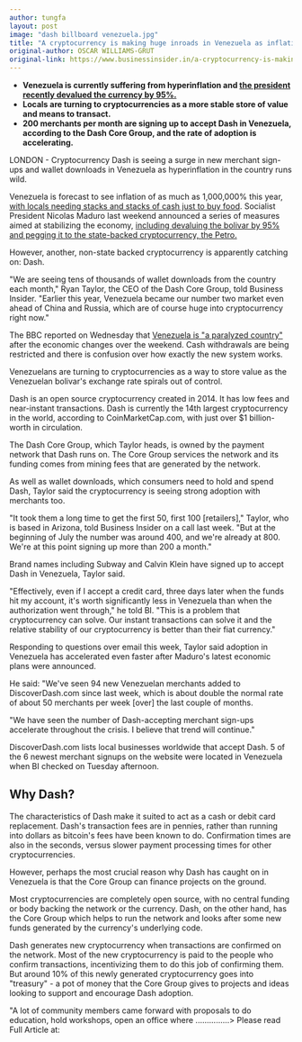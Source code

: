 ```yaml
---
author: tungfa
layout: post
image: "dash billboard venezuela.jpg"
title: "A cryptocurrency is making huge inroads in Venezuela as inflation runs wild - and it's not bitcoin or the Petro"
original-author: OSCAR WILLIAMS-GRUT
original-link: https://www.businessinsider.in/a-cryptocurrency-is-making-huge-inroads-in-venezuela-as-inflation-runs-wild-and-its-not-bitcoin-or-the-petro/articleshow/65499771.cms
---
```




-   **Venezuela is currently suffering from hyperinflation and [the president recently devalued the currency by 95%.](https://www.businessinsider.com/venezuela-devalues-bolivar-and-pegs-it-to-cryptocurrency-2018-8)**
-   **Locals are turning to cryptocurrencies as a more stable store of value and means to transact.**
-   **200 merchants per month are signing up to accept Dash in Venezuela, according to the Dash Core Group, and the rate of adoption is accelerating.**


LONDON - Cryptocurrency Dash is seeing a surge in new merchant sign-ups and wallet downloads in Venezuela as hyperinflation in the country runs wild.

Venezuela is forecast to see inflation of as much as 1,000,000% this year, [with locals needing stacks and stacks of cash just to buy food](https://www.businessinsider.com/venezuela-hyperinflation-in-pictures-2018-8). Socialist President Nicolas Maduro last weekend announced a series of measures aimed at stabilizing the economy, [including devaluing the bolivar by 95% and pegging it to the state-backed cryptocurrency, the Petro.](https://www.businessinsider.com/venezuela-devalues-bolivar-and-pegs-it-to-cryptocurrency-2018-8)

However, another, non-state backed cryptocurrency is apparently catching on: Dash.

"We are seeing tens of thousands of wallet downloads from the country each month," Ryan Taylor, the CEO of the Dash Core Group, told Business Insider. "Earlier this year, Venezuela became our number two market even ahead of China and Russia, which are of course huge into cryptocurrency right now."

The BBC reported on Wednesday that [Venezuela is "a paralyzed country"](https://www.bbc.co.uk/news/world-latin-america-45262525) after the economic changes over the weekend. Cash withdrawals are being restricted and there is confusion over how exactly the new system works.

Venezuelans are turning to cryptocurrencies as a way to store value as the Venezuelan bolivar's exchange rate spirals out of control.

Dash is an open source cryptocurrency created in 2014. It has low fees and near-instant transactions. Dash is currently the 14th largest cryptocurrency in the world, according to CoinMarketCap.com, with just over $1 billion-worth in circulation.

The Dash Core Group, which Taylor heads, is owned by the payment network that Dash runs on. The Core Group services the network and its funding comes from mining fees that are generated by the network.

As well as wallet downloads, which consumers need to hold and spend Dash, Taylor said the cryptocurrency is seeing strong adoption with merchants too.

"It took them a long time to get the first 50, first 100 [retailers]," Taylor, who is based in Arizona, told Business Insider on a call last week. "But at the beginning of July the number was around 400, and we're already at 800. We're at this point signing up more than 200 a month."

Brand names including Subway and Calvin Klein have signed up to accept Dash in Venezuela, Taylor said.

"Effectively, even if I accept a credit card, three days later when the funds hit my account, it's worth significantly less in Venezuela than when the authorization went through," he told BI. "This is a problem that cryptocurrency can solve. Our instant transactions can solve it and the relative stability of our cryptocurrency is better than their fiat currency."

Responding to questions over email this week, Taylor said adoption in Venezuela has accelerated even faster after Maduro's latest economic plans were announced.

He said: "We've seen 94 new Venezuelan merchants added to DiscoverDash.com since last week, which is about double the normal rate of about 50 merchants per week [over] the last couple of months.

"We have seen the number of Dash-accepting merchant sign-ups accelerate throughout the crisis. I believe that trend will continue."

DiscoverDash.com lists local businesses worldwide that accept Dash. 5 of the 6 newest merchant signups on the website were located in Venezuela when BI checked on Tuesday afternoon.

Why Dash?
---------

The characteristics of Dash make it suited to act as a cash or debit card replacement. Dash's transaction fees are in pennies, rather than running into dollars as bitcoin's fees have been known to do. Confirmation times are also in the seconds, versus slower payment processing times for other cryptocurrencies.

However, perhaps the most crucial reason why Dash has caught on in Venezuela is that the Core Group can finance projects on the ground.

Most cryptocurrencies are completely open source, with no central funding or body backing the network or the currency. Dash, on the other hand, has the Core Group which helps to run the network and looks after some new funds generated by the currency's underlying code.

Dash generates new cryptocurrency when transactions are confirmed on the network. Most of the new cryptocurrency is paid to the people who confirm transactions, incentivizing them to do this job of confirming them. But around 10% of this newly generated cryptocurrency goes into "treasury" - a pot of money that the Core Group gives to projects and ideas looking to support and encourage Dash adoption.

"A lot of community members came forward with proposals to do education, hold workshops, open an office where ...............>
Please read Full Article at:
